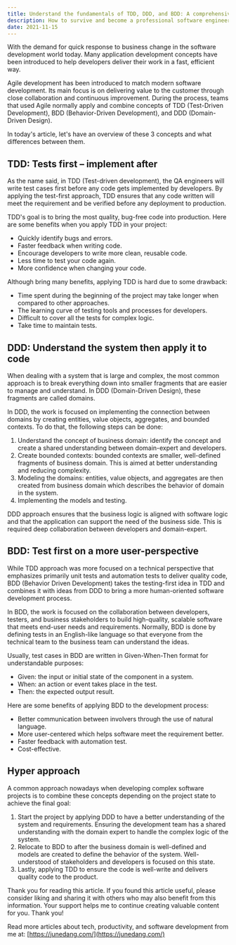 ```yaml
---
title: Understand the fundamentals of TDD, DDD, and BDD: A comprehensive guide to these key software development concepts
description: How to survive and become a professional software engineer
date: 2021-11-15
---
```


With the demand for quick response to business change in the software development world today. Many application development concepts have been introduced to help developers deliver their work in a fast, efficient way.

Agile development has been introduced to match modern software development. Its main focus is on delivering value to the customer through close collaboration and continuous improvement. During the process, teams that used Agile normally apply and combine concepts of TDD (Test-Driven Development), BDD (Behavior-Driven Development), and DDD (Domain-Driven Design).

In today's article, let's have an overview of these 3 concepts and what differences between them.

## TDD: Tests first – implement after

As the name said, in TDD (Test-driven development), the QA engineers will write test cases first before any code gets implemented by developers. By applying the test-first approach, TDD ensures that any code written will meet the requirement and be verified before any deployment to production.

TDD's goal is to bring the most quality, bug-free code into production. Here are some benefits when you apply TDD in your project:

- Quickly identify bugs and errors.
- Faster feedback when writing code.
- Encourage developers to write more clean, reusable code.
- Less time to test your code again.
- More confidence when changing your code.

Although bring many benefits, applying TDD is hard due to some drawback:

- Time spent during the beginning of the project may take longer when compared to other approaches.
- The learning curve of testing tools and processes for developers.
- Difficult to cover all the tests for complex logic.
- Take time to maintain tests.

## DDD: Understand the system then apply it to code

When dealing with a system that is large and complex, the most common approach is to break everything down into smaller fragments that are easier to manage and understand. In DDD (Domain-Driven Design), these fragments are called domains.

In DDD, the work is focused on implementing the connection between domains by creating entities, value objects, aggregates, and bounded contexts. To do that, the following steps can be done:

1. Understand the concept of business domain: identify the concept and create a shared understanding between domain-expert and developers.
2. Create bounded contexts: bounded contexts are smaller, well-defined fragments of business domain. This is aimed at better understanding and reducing complexity.
3. Modeling the domains: entities, value objects, and aggregates are then created from business domain which describes the behavior of domain in the system.
4. Implementing the models and testing.

DDD approach ensures that the business logic is aligned with software logic and that the application can support the need of the business side. This is required deep collaboration between developers and domain-expert.

## BDD: Test first on a more user-perspective

While TDD approach was more focused on a technical perspective that emphasizes primarily unit tests and automation tests to deliver quality code, BDD (Behavior Driven Development) takes the testing-first idea in TDD and combines it with ideas from DDD to bring a more human-oriented software development process.

In BDD, the work is focused on the collaboration between developers, testers, and business stakeholders to build high-quality, scalable software that meets end-user needs and requirements. Normally, BDD is done by defining tests in an English-like language so that everyone from the technical team to the business team can understand the ideas.

Usually, test cases in BDD are written in Given-When-Then format for understandable purposes:

- Given: the input or initial state of the component in a system.
- When: an action or event takes place in the test.
- Then: the expected output result.

Here are some benefits of applying BDD to the development process:

- Better communication between involvers through the use of natural language.
- More user-centered which helps software meet the requirement better.
- Faster feedback with automation test.
- Cost-effective.

## Hyper approach

A common approach nowadays when developing complex software projects is to combine these concepts depending on the project state to achieve the final goal:

1. Start the project by applying DDD to have a better understanding of the system and requirements. Ensuring the development team has a shared understanding with the domain expert to handle the complex logic of the system.
2. Relocate to BDD to after the business domain is well-defined and models are created to define the behavior of the system. Well-understood of stakeholders and developers is focused on this state.
3. Lastly, applying TDD to ensure the code is well-write and delivers quality code to the product.

Thank you for reading this article. If you found this article useful, please consider liking and sharing it with others who may also benefit from this information. Your support helps me to continue creating valuable content for you. Thank you!

Read more articles about tech, productivity, and software development from me at: [https://junedang.com/](https://junedang.com/)
